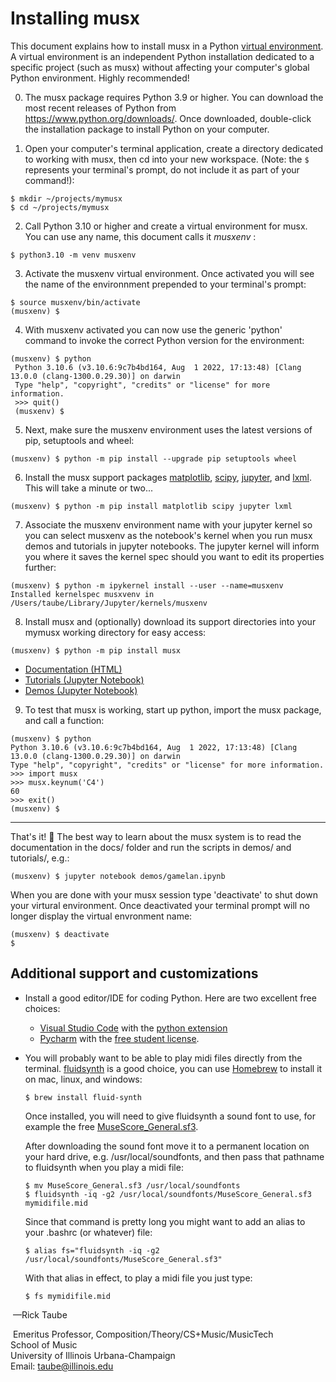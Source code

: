 # Installing musx

This document explains how to install musx in a Python [virtual environment](https://docs.python.org/3/library/venv.html).  A virtual environment is an independent Python installation dedicated to a specific project (such as musx) without affecting your computer's global Python environment.  Highly recommended!

0. The musx package requires Python 3.9 or higher.  You can download the most recent releases of Python from https://www.python.org/downloads/. Once downloaded, double-click the installation package to install Python on your computer.

1. Open your computer's terminal application, create a directory dedicated to working with musx, then cd into your new workspace. (Note: the `$` represents your terminal's prompt, do not include it as part of your command!):

  ``` 
  $ mkdir ~/projects/mymusx
  $ cd ~/projects/mymusx
  ```

2. Call Python 3.10 or higher and create a virtual environment for musx. You can use any name, this document calls it *musxenv* :

  ``` 
  $ python3.10 -m venv musxenv
  ```

3. Activate the musxenv virtual environment. Once activated you will see the name of the environnment prepended to your terminal's prompt:

  ```
  $ source musxenv/bin/activate
  (musxenv) $
  ```

4. With musxenv activated you can now use the generic 'python' command to invoke the correct Python version for the environment:

  ```
  (musxenv) $ python
   Python 3.10.6 (v3.10.6:9c7b4bd164, Aug  1 2022, 17:13:48) [Clang 13.0.0 (clang-1300.0.29.30)] on darwin
   Type "help", "copyright", "credits" or "license" for more information.
   >>> quit()
   (musxenv) $
  ```

5. Next, make sure the musxenv environment uses the latest versions of pip, setuptools and wheel:

  ```
  (musxenv) $ python -m pip install --upgrade pip setuptools wheel
  ```

6. Install the musx support packages [matplotlib](https://matplotlib.org/), [scipy](https://www.scipy.org/), [jupyter](https://pypi.org/project/jupyter/), and [lxml](https://pypi.org/project/lxml/).  This will take a minute or two...

  ```
  (musxenv) $ python -m pip install matplotlib scipy jupyter lxml
  ```

7. Associate the musxenv environment name with your jupyter kernel so you can select musxenv as the notebook's kernel when you run musx demos and tutorials in jupyter notebooks.  The jupyter kernel will inform you where it saves the kernel spec should you want to edit its properties further:

  ```
  (musxenv) $ python -m ipykernel install --user --name=musxenv
  Installed kernelspec musxvenv in /Users/taube/Library/Jupyter/kernels/musxenv
  ```

8. Install musx and (optionally) download its support directories into your mymusx working directory for easy access:
  ```
(musxenv) $ python -m pip install musx
  ```
  * [Documentation (HTML)](https://github.com/musx-admin/musx/tree/main/docs)
  * [Tutorials (Jupyter Notebook)](https://github.com/musx-admin/musx/tree/main/tutorials)
  * [Demos (Jupyter Notebook)](https://github.com/musx-admin/musx/tree/main/demos)

9. To test that musx is working, start up python, import the musx package, and call a function:

  ```
  (musxenv) $ python
  Python 3.10.6 (v3.10.6:9c7b4bd164, Aug  1 2022, 17:13:48) [Clang 13.0.0 (clang-1300.0.29.30)] on darwin
  Type "help", "copyright", "credits" or "license" for more information.
  >>> import musx
  >>> musx.keynum('C4')
  60
  >>> exit()
  (musxenv) $
  ```


___

That's it! 🤗  The best way to learn about the musx system is to read the documentation in the docs/ folder and run the scripts in demos/ and tutorials/, e.g.:

  ```
  (musxenv) $ jupyter notebook demos/gamelan.ipynb
  ```

When you are done with your musx session type 'deactivate' to shut down your virtural environment. Once deactivated your terminal prompt will no longer display the virtual envronment name:

  ```
  (musxenv) $ deactivate
  $ 
  ```

## Additional support and customizations

* Install a good editor/IDE for coding Python. Here are two excellent free choices:

  - [Visual Studio Code](https://code.visualstudio.com/) with the [python extension](https://code.visualstudio.com/docs/languages/python)
  - [Pycharm](https://www.jetbrains.com/pycharm/) with the [free student license](https://www.jetbrains.com/community/education/#students).

* You will probably want to be able to play midi files directly from the terminal.  [fluidsynth](http://www.fluidsynth.org/) is a good choice, you can use [Homebrew](https://brew.sh/) to install it on mac, linux, and windows:

  ```
  $ brew install fluid-synth
  ```

  Once installed, you will need to give fluidsynth a sound font to use, for example the free [MuseScore_General.sf3](ftp://ftp.osuosl.org/pub/musescore/soundfont/MuseScore_General/MuseScore_General.sf2).

  After downloading the sound font move it to a permanent location on your hard drive, e.g. /usr/local/soundfonts, and then pass that pathname to fluidsynth when you play a midi file:

  ```
  $ mv MuseScore_General.sf3 /usr/local/soundfonts
  $ fluidsynth -iq -g2 /usr/local/soundfonts/MuseScore_General.sf3 mymidifile.mid
  ```

  Since that command is pretty long you might want to add an alias to your .bashrc (or whatever) file:

  ```
  $ alias fs="fluidsynth -iq -g2 /usr/local/soundfonts/MuseScore_General.sf3"
  ```

  With that alias in effect, to play a midi file you just type:

  ```
  $ fs mymidifile.mid
  ```

​	—Rick Taube

​		Emeritus Professor, Composition/Theory/CS+Music/MusicTech  
​		School of Music  
​		University of Illinois Urbana-Champaign  
​		Email: taube@illinois.edu
